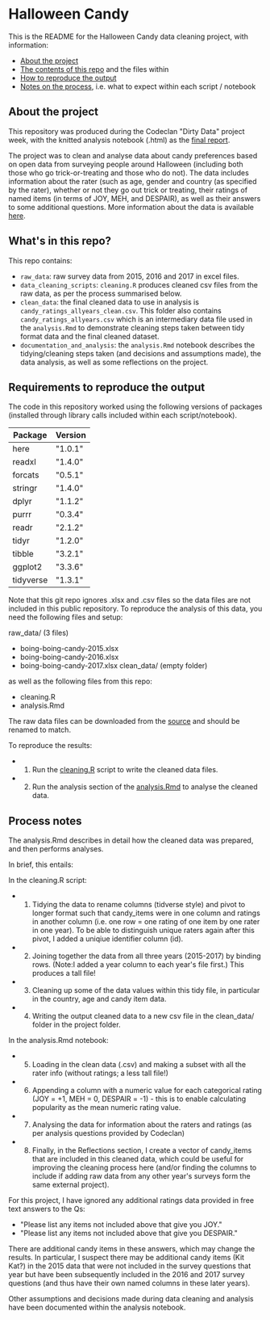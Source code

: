 # Halloween Candy  

This is the README for the Halloween Candy data cleaning project, with information:
* [About the project](#About-the-project)
* [The contents of this repo](#What's-in-this-repo?) and the files within
* [How to reproduce the output](#Requirements-to-reproduce-the-output)
* [Notes on the process](#Process-notes), i.e. what to expect within each script / notebook

## About the project

This repository was produced during the Codeclan "Dirty Data" project week, with the knitted analysis notebook (.html) as the [final report](documentation_and_analysis/analysis.Rnb.html).

The project was to clean and analyse data about candy preferences based on open data from surveying people around Halloween (including both those who go trick-or-treating and those who do not). The data includes information about the rater (such as age, gender and country (as specified by the rater), whether or not they go out trick or treating, their ratings of named items (in terms of JOY, MEH, and DESPAIR), as well as their answers to some additional questions. More information about the data is available [here](https://www.scq.ubc.ca/so-much-candy-data-seriously/). 

## What's in this repo?

This repo contains:

* `raw_data`: raw survey data from 2015, 2016 and 2017 in excel files.
* `data_cleaning_scripts`: `cleaning.R` produces cleaned csv files from the raw data, as per the process summarised below.
* `clean_data`: the final cleaned data to use in analysis is `candy_ratings_allyears_clean.csv`. This folder also contains `candy_ratings_allyears.csv` which is an intermediary data file used in the `analysis.Rmd` to demonstrate cleaning steps taken between tidy format data and the final cleaned dataset.
* `documentation_and_analysis`: the `analysis.Rmd` notebook describes the tidying/cleaning steps taken (and decisions and assumptions made), the data analysis, as well as some reflections on the project.

## Requirements to reproduce the output

The code in this repository worked using the following versions of packages (installed through library calls included within each script/notebook).

| Package | Version |
|----|----|
| here | "1.0.1" |
| readxl | "1.4.0" |
| forcats | "0.5.1" |
| stringr | "1.4.0" |
| dplyr | "1.1.2" |
| purrr | "0.3.4" |
| readr | "2.1.2" |
| tidyr | "1.2.0" |
| tibble | "3.2.1" |
| ggplot2 | "3.3.6" |
| tidyverse | "1.3.1" |

Note that this git repo ignores .xlsx and .csv files so the data files are not included in this public repository. To reproduce the analysis of this data, you need the following files and setup:

raw_data/ (3 files)
  - boing-boing-candy-2015.xlsx
  - boing-boing-candy-2016.xlsx
  - boing-boing-candy-2017.xlsx
clean_data/ (empty folder)

as well as the following files from this repo:

- cleaning.R
- analysis.Rmd

The raw data files can be downloaded from the [source](https://www.scq.ubc.ca/so-much-candy-data-seriously/) and should be renamed to match.

To reproduce the results:

* 1. Run the [cleaning.R](data_cleaning_scripts/cleaning.R) script to write the cleaned data files.
* 2. Run the analysis section of the [analysis.Rmd](analysis_and_documentation/analysis.Rmd/#analyse) to analyse the cleaned data.

## Process notes

The analysis.Rmd describes in detail how the cleaned data was prepared, and then performs analyses.

In brief, this entails:

In the cleaning.R script:

* 1. Tidying the data to rename columns (tidverse style) and pivot to longer format such that candy_items were in one column and ratings in another column (i.e. one row = one rating of one item by one rater in one year). To be able to distinguish unique raters again after this pivot, I added a uniqiue identifier column (id).
* 2. Joining together the data from all three years (2015-2017) by binding rows. (Note:I added a year column to each year's file first.) This produces a tall file! 
* 3. Cleaning up some of the data values within this tidy file, in particular in the country, age and candy item data.
* 4. Writing the output cleaned data to a new csv file in the clean_data/ folder in the project folder.

In the analysis.Rmd notebook:

* 5. Loading in the clean data (.csv) and making a subset with all the rater info (without ratings; a less tall file!)
* 6. Appending a column with a numeric value for each categorical rating (JOY = +1, MEH = 0, DESPAIR = -1) - this is to enable calculating popularity as the mean numeric rating value.
* 7. Analysing the data for information about the raters and ratings (as per analysis questions provided by Codeclan)
* 8. Finally, in the Reflections section, I create a vector of candy_items that are included in this cleaned data, which could be useful for improving the cleaning process here (and/or finding the columns to include if adding raw data from any other year's surveys form the same external project).

For this project, I have ignored any additional ratings data provided in free text answers to the Qs:

* "Please list any items not included above that give you JOY."
* "Please list any items not included above that give you DESPAIR."

There are additional candy items in these answers, which may change the results. In particular, I suspect there may be additional candy items (Kit Kat?) in the 2015 data that were not included in the survey questions that year but have been subsequently included in the 2016 and 2017 survey questions (and thus have their own named columns in these later years).

Other assumptions and decisions made during data cleaning and analysis have been documented within the analysis notebook.
